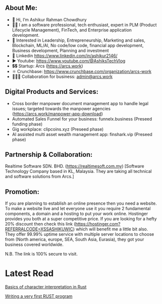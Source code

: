 About Me:
---------

- 👋 Hi, I’m Ashikur Rahman Chowdhury
- 👨‍🦱 I am a software professional, tech enthusiast, expert in PLM (Product Lifecycle Management), FinTech, and Enterprise application development.
- 👀 Interested in Leadership, Entrepreneurship, Marketing and sales, Blockchain, ML/AI, No code/low code, financial app development, Business development, Planning and investment
- 🛄 Linkedin https://www.linkedin.com/in/ashikur2146/
- ▶️ Youtube: https://www.youtube.com/@AshiksTechVlog
- 💲💲 Startup: Arcs (https://arcs.work)
- ⚛️ Crunchbase: https://www.crunchbase.com/organization/arcs-work
- 🧑‍🤝‍🧑 Collaboration for business: admin@arcs.work

Digital Products and Services:
-------------------------------
- Cross border manpower document management app to handle legal issues; targeted towards the manpower agencies (https://arcs.work/manpower-app-download)
- Automated Sales Funnel for your business: funnelx.business (Preseed funding phase)
- Gig workplace: clipcoins.xyz (Preseed phase)
- AI assisted multi asset wealth management app: finshark.vip (Preseed phase)

Partnership & Collaboration:
----------------------------
Realtime Software SDN. BHD. (https://realtimesoft.com.my) [Software Technology Company based in KL, Malaysia. They are taking all technical and software solutions from Arcs.]

Promotion:
----------
If you are planning to establish an online presence then you need a website. To make a website live and let everyone use it you require 2 fundamental components, a domain and a hosting to put your work online.
Hostinger provides you both at a super competitive price. If you are looking for a hefty 20% discount then check this link (https://hostinger.com?REFERRALCODE=XSSASHIKUWIC) which will benefit me a little bit also. They offer 99.99% uptime service with multiple server locations to choose from (North america, europe, SEA, South Asia, Eurasia), they got your business covered worldwide.

N.B. The link is 100% secure to visit.

<!---
ashikur2146/ashikur2146 is a ✨ special ✨ repository because its `README.md` (this file) appears on your GitHub profile.
You can click the Preview link to take a look at your changes.
--->

# Latest Read

[Basics of character interpretation in Rust](https://medium.com/@ashikur2146/basics-of-character-interpretation-in-rust-619a5fa97350)

[Writing a very first RUST program](https://medium.com/dev-genius/writing-a-very-first-rust-program-abd74a1c39da)
